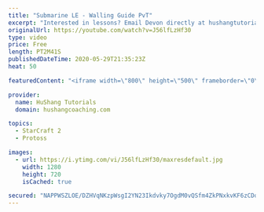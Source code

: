```yaml
---
title: "Submarine LE - Walling Guide PvT"
excerpt: "Interested in lessons? Email Devon directly at hushangtutorials@outlook.com ------------------------------------------------------------------------------------------------------- Want to support HuShang Tutorials directly? Patreon is a website where you can contribute a monthly donation that will help"
originalUrl: https://youtube.com/watch?v=J56lfLzHf30
type: video
price: Free
length: PT2M41S
publishedDateTime: 2020-05-29T21:35:23Z
heat: 50

featuredContent: "<iframe width=\"800\" height=\"500\" frameborder=\"0\" src=\"https://www.youtube.com/embed/J56lfLzHf30\" allow=\"accelerometer; autoplay; encrypted-media; gyroscope; picture-in-picture\" allowfullscreen></iframe>"

provider:
  name: HuShang Tutorials
  domain: hushangcoaching.com

topics:
  - StarCraft 2
  - Protoss

images:
  - url: https://i.ytimg.com/vi/J56lfLzHf30/maxresdefault.jpg
    width: 1280
    height: 720
    isCached: true

secured: "NAPPWSZLOE/DZHVqNKzpWsgI2YN23Ikdvky7OgdM0vQSfm4ZkPNxkvKF6zCDooNw+/yJqxZ3YotHG5vRqFu4uUNFSzPoPeQV9Hy1beNIRYNBWboklCHalOBRlO4wblBiT432oMY+JKgGQe4O3Ofa168CgFnAY7U7ttREWZqaX//hdDBqySREATrq2wsek8qAP4l/gYdAMY5rbpwu2sidrm2IZdoWve/8NJ6MaPxG5NdeHSM5WxRCCOd8m4gn9A7OaYDsGS8ANr5P/zn92RJ8KbaSOnmxa0IXdBcBy7Yb0U6VR37Pt2DLME1IQt4q2/Y0jp3s+nuz6D/U5BqFjEgnS2gKJBeagbcwOWL3ZSG3ZWbdvUNUm9NC3oG+GlEjBKHaZOL43XxuFCraALcB0t+bDaxNzJ59cF5bWlrpQ5YOCp8=;3oHWDfL7SrrJfioZJ4USrA=="
---
```


